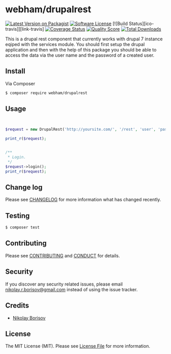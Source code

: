 # webham/drupalrest

[![Latest Version on Packagist][ico-version]][link-packagist]
[![Software License][ico-license]](LICENSE.md)
[![Build Status][ico-travis]][link-travis]
[![Coverage Status][ico-scrutinizer]][link-scrutinizer]
[![Quality Score][ico-code-quality]][link-code-quality]
[![Total Downloads][ico-downloads]][link-downloads]

This is a drupal rest component that currently works with drupal 7 instance eqiped with the services module. You should first setup
the drupal application and then with the help of this package you should be able to access the data via the user name and the password
of a created user.

## Install

Via Composer

``` bash
$ composer require webham/drupalrest
```

## Usage

``` php


$request = new DrupalRest('http://yoursite.com/', '/rest', 'user', 'pass', 0);

print_r($request);


/**
 * Login.
 */
$request->login();
print_r($request);


```

## Change log

Please see [CHANGELOG](CHANGELOG.md) for more information what has changed recently.

## Testing

``` bash
$ composer test
```

## Contributing

Please see [CONTRIBUTING](CONTRIBUTING.md) and [CONDUCT](CONDUCT.md) for details.

## Security

If you discover any security related issues, please email nikolay.r.borisov@gmail.com instead of using the issue tracker.

## Credits

- [Nikolay Borisov][link-author]

## License

The MIT License (MIT). Please see [License File](LICENSE.md) for more information.

[ico-version]: https://img.shields.io/packagist/v/:vendor/:package_name.svg?style=flat-square
[ico-license]: https://img.shields.io/badge/license-MIT-brightgreen.svg?style=flat-square
[ico-scrutinizer]: https://img.shields.io/scrutinizer/coverage/g/:vendor/:package_name.svg?style=flat-square
[ico-code-quality]: https://img.shields.io/scrutinizer/g/:vendor/:package_name.svg?style=flat-square
[ico-downloads]: https://img.shields.io/packagist/dt/:vendor/:package_name.svg?style=flat-square

[link-packagist]: https://packagist.org/packages/:vendor/:package_name
[link-scrutinizer]: https://scrutinizer-ci.com/g/flesheater/drupal_rest_server_class/badges/coverage.png?b=master
[link-code-quality]: https://scrutinizer-ci.com/g/flesheater/drupal_rest_server_class
[link-downloads]: https://packagist.org/packages/:vendor/:package_name
[link-author]: https://github.com/flesheater
[link-contributors]: ../../contributors
